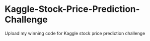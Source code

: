 # Kaggle-Stock-Price-Prediction-Challenge
Upload my winning code for Kaggle stock price prediction challenge

